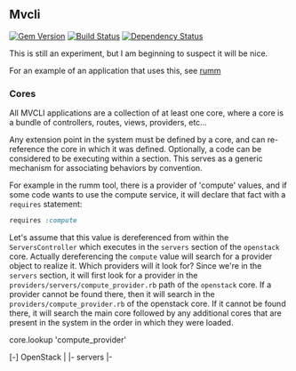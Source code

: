 ## Mvcli
[![Gem Version](https://badge.fury.io/rb/mvcli.png)](http://badge.fury.io/rb/mvcli)
[![Build Status](https://travis-ci.org/cowboyd/mvcli.png?branch=master)](https://travis-ci.org/cowboyd/mvcli)
[![Dependency Status](https://gemnasium.com/cowboyd/mvcli.png)](https://gemnasium.com/cowboyd/mvcli)

This is still an experiment, but I am beginning to suspect it will be nice.

For an example of an application that uses this, see [rumm][1]

### Cores

All MVCLI applications are a collection of at least one core, where a
core is a bundle of controllers, routes, views, providers, etc... 

Any extension point in the system must be defined by a core, and can
re-reference the core in which it was defined. Optionally, a code can
be considered to be executing within a section. This serves as a
generic mechanism for associating behaviors by convention.

For example in the rumm tool, there is a provider of 'compute' values,
and if some code wants to use the compute service, it will declare
that fact with a `requires` statement:

```ruby
requires :compute
```

Let's assume that this value is dereferenced from within the
`ServersController` which executes in the `servers` section of the
`openstack` core. Actually dereferencing the `compute` value will
search for a provider object to realize it. Which providers will it
look for? Since we're in the `servers` section, it will first look for
a provider in the `providers/servers/compute_provider.rb` path of the
`openstack` core. If a provider cannot be found there, then it will
search in the `providers/compute_provider.rb` of the openstack
core. If it cannot be found there, it will search the main core
followed by any additional cores that are present in the system in the
order in which they were loaded.

core.lookup 'compute_provider'

[-] OpenStack
 |
 |- servers
 |- 
 






[1]: https://github.com/rackerlabs/rumm
